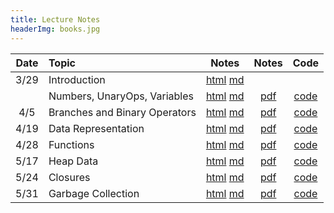```yaml
---
title: Lecture Notes
headerImg: books.jpg
---
```


| Date       | Topic                         | Notes                  |  Notes      |  Code          |
|:----------:|:------------------------------|:----------------------:|:-----------:|:--------------:|
| 3/29       | Introduction                  | [html][lec1] [md][md1] |             |                |
|            | Numbers, UnaryOps, Variables  | [html][lec3] [md][md3] | [pdf][pdf3] | [code][cod3]   |
| 4/5        | Branches and Binary Operators | [html][lec4] [md][md4] | [pdf][pdf4] | [code][cod4]   |
| 4/19       | Data Representation           | [html][lec5] [md][md5] | [pdf][pdf5] | [code][cod5]   |
| 4/28       | Functions                     | [html][lec6] [md][md6] | [pdf][pdf6] | [code][cod6]   |
| 5/17       | Heap Data  		     | [html][lec7] [md][md7] | [pdf][pdf7] | [code][cod7]   |
| 5/24       | Closures                      | [html][lec8] [md][md8] | [pdf][pdf8] | [code][cod8]   |
| 5/31       | Garbage Collection            | [html][lec9] [md][md9] | [pdf][pdf9] | [code][cod9]   |


[lec1]: lectures/01-introduction.html
[md1]: http://github.com/ucsd-cse131/sp21/blob/main/lectures/01-introduction.md

[lec2]: lectures/02-haskell.html
[md2]: http://github.com/ucsd-cse131/sp21/blob/main/lectures/02-haskell.md
[cod2]: static/hs/CrashCourse.hs

[lec3]: lectures/03-adder.html
[md3]: http://github.com/ucsd-cse131/sp21/blob/main/lectures/03-adder.md
[cod3]: https://github.com/ucsd-cse131/01-adder
[pdf3]: static/img/03-adder.pdf

[lec4]: lectures/04-boa.html
[md4]:  http://github.com/ucsd-cse131/sp21/blob/main/lectures/04-boa.md
[cod4]: https://github.com/ucsd-cse131/02-boa
[pdf4]: static/img/04-boa.pdf

[lec5]: lectures/05-cobra.html
[md5]:  http://github.com/ucsd-cse131/sp21/blob/main/lectures/05-cobra.md
[cod5]: https://github.com/ucsd-cse131/03-cobra
[pdf5]: static/img/05-cobra.pdf

[lec6]: lectures/06-diamond.html
[md6]:  http://github.com/ucsd-progsys/131-web/blob/master/lectures/06-diamond.md
[cod6]: https://github.com/ucsd-cse131/04-diamondback
[pdf6]: static/img/06-diamond.pdf

[lec7]: lectures/07-egg-eater.html
[md7]: http://github.com/ucsd-progsys/131-web/blob/master/lectures/07-egg-eater.md
[cod7]: https://github.com/ucsd-cse131/05-egg-eater
[pdf7]: static/img/07-egg.pdf

[lec8]: lectures/08-fer-de-lance.html
[md8]: http://github.com/ucsd-progsys/131-web/blob/master/lectures/08-fer-de-lance.md
[cod8]: https://github.com/ucsd-cse131/06-fer-de-lance
[pdf8]: static/img/08-fdl-A.pdf
[pdf8b]: static/img/08-fdl-B.pdf
[pdf8c]: static/img/08-fdl-C.pdf

[lec9]: lectures/09-garter-gc.html
[md9]: http://github.com/ucsd-progsys/131-web/blob/master/lectures/09-garter-gc.md
[cod9]: https://github.com/ucsd-cse131/07-garter
[pdf9]: static/img/09-garter.pdf
